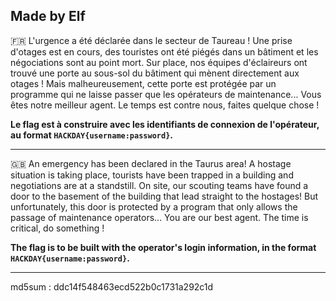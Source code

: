 Made by Elf 
--------------------------------------------------------------------------------------------------------------

🇫🇷 L'urgence a été déclarée dans le secteur de Taureau ! Une prise d'otages est en cours, des touristes ont été piégés dans un bâtiment et les négociations sont au point mort. Sur place, nos équipes d'éclaireurs ont trouvé une porte au sous-sol du bâtiment qui mènent directement aux otages ! Mais malheureusement, cette porte est protégée par un programme qui ne laisse passer que les opérateurs de maintenance... Vous êtes notre meilleur agent. Le temps est contre nous, faites quelque chose !

**Le flag est à construire avec les identifiants de connexion de l'opérateur, au format `HACKDAY{username:password}`.**

--------------------------------------------------------------------------------------------------------------
🇬🇧 An emergency has been declared in the Taurus area! A hostage situation is taking place, tourists have been trapped in a building and negotiations are at a standstill.
On site, our scouting teams have found a door to the basement of the building that lead straight to the hostages! But unfortunately, this door is protected by a program that only allows the passage of maintenance operators...
You are our best agent. The time is critical, do something !

**The flag is to be built with the operator's login information, in the format `HACKDAY{username:password}`.**

--------------------------------------------------------------------------------------------------------------
md5sum : ddc14f548463ecd522b0c1731a292c1d